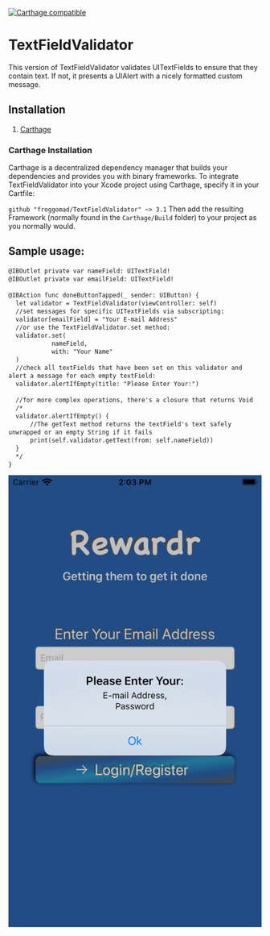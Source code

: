 [![Carthage compatible](https://img.shields.io/badge/Carthage-compatible-4BC51D.svg?style=flat)](https://github.com/Carthage/Carthage)
# TextFieldValidator
This version of TextFieldValidator validates UITextFields to ensure that they contain text. If not, it presents a UIAlert with a nicely formatted custom message.

## Installation

1. [Carthage](README.md#carthage-installation)

### Carthage Installation <a id="carthage-installation" class="anchor" aria-hidden="true" href="#standard-pod-install"> </a>
Carthage is a decentralized dependency manager that builds your dependencies and provides you with binary frameworks. To integrate TextFieldValidator into your Xcode project using Carthage, specify it in your Cartfile:

`github "froggomad/TextFieldValidator" ~> 3.1`
Then add the resulting Framework (normally found in the `Carthage/Build` folder) to your project as you normally would.

## Sample usage:

```
@IBOutlet private var nameField: UITextField!
@IBOutlet private var emailField: UITextField!

@IBAction func doneButtonTapped(_ sender: UIButton) {
  let validator = TextFieldValidator(viewController: self)
  //set messages for specific UITextFields via subscripting:
  validator[emailField] = "Your E-mail Address"
  //or use the TextFieldValidator.set method:
  validator.set(
            nameField,
            with: "Your Name"
  )
  //check all textFields that have been set on this validator and alert a message for each empty textField:
  validator.alertIfEmpty(title: "Please Enter Your:")

  //for more complex operations, there's a closure that returns Void
  /*
  validator.alertIfEmpty() {
      //The getText method returns the textField's text safely unwrapped or an empty String if it fails
      print(self.validator.getText(from: self.nameField))
  }
  */
}
```

![iPhone SE2 Screenshot](/Resources/SE_Screenshot.png?raw=true "Optional Title")

